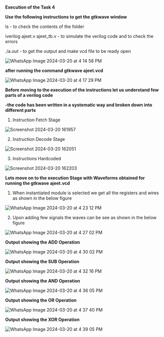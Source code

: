 **Execution of the Task 4**


**Use the following instructions to get the gtkwave window**


ls - to check the contents of the folder


iverilog ajeet.v ajeet_tb.v - to simulate the verilog code and to check the errors


./a.out - to get the output and make vcd file to be ready open


![WhatsApp Image 2024-03-20 at 4 14 58 PM](https://github.com/ajeethdani/ajeetkumarkdani/assets/114277218/4ab702a6-429c-43ac-9710-fa164cc4393f)




**after running the command
gtkwave ajeet.vcd**



![WhatsApp Image 2024-03-20 at 4 17 29 PM](https://github.com/ajeethdani/ajeetkumarkdani/assets/114277218/cba16b8a-710b-42bc-859c-16a9e2e82e0d)



**Before moving to the execution of the instructions let us understand few parts of a verilog code**

**-the code has been written in a systematic way and broken down into different parts**

1. Instruction Fetch Stage
   
 
![Screenshot 2024-03-20 161957](https://github.com/ajeethdani/ajeetkumarkdani/assets/114277218/4207e62c-8e17-448e-83d1-f6610d4b81dc)

2. Instruction Decode Stage

  ![Screenshot 2024-03-20 162051](https://github.com/ajeethdani/ajeetkumarkdani/assets/114277218/80f9a3b7-2e6b-46bb-a285-b0d779b30b19)



3. Instructions Hardcoded

![Screenshot 2024-03-20 162203](https://github.com/ajeethdani/ajeetkumarkdani/assets/114277218/18c150f0-756a-4c30-b850-3fa5f9d101e4)



**Lets move on to the execution Stage with Waveforms obtained for running the gtkwave ajeet.vcd**


1. When instantiated module is selected we get all the registers and wires as shown in the below figure

![WhatsApp Image 2024-03-20 at 4 23 12 PM](https://github.com/ajeethdani/ajeetkumarkdani/assets/114277218/80b939ef-ae09-42ca-b2a8-cab741534af2)



2. Upon adding few signals the waves can be see as shown in the below figure

![WhatsApp Image 2024-03-20 at 4 27 02 PM](https://github.com/ajeethdani/ajeetkumarkdani/assets/114277218/a94be91a-e264-4baa-85eb-5806f302de86)




**Output showing the ADD Operation**


![WhatsApp Image 2024-03-20 at 4 30 02 PM](https://github.com/ajeethdani/ajeetkumarkdani/assets/114277218/15e40150-f6aa-4eaa-acc9-bae5b3edd18e)


**Output showing the SUB Operation**

![WhatsApp Image 2024-03-20 at 4 32 16 PM](https://github.com/ajeethdani/ajeetkumarkdani/assets/114277218/2eca97bb-771d-4bc9-ad2a-d7bdbe0914d9)


**Output showing the AND Operation**

![WhatsApp Image 2024-03-20 at 4 36 05 PM](https://github.com/ajeethdani/ajeetkumarkdani/assets/114277218/93598fe0-75e6-4e81-94f8-df1f651d43b5)


**Output showing the OR Operation**

![WhatsApp Image 2024-03-20 at 4 37 40 PM](https://github.com/ajeethdani/ajeetkumarkdani/assets/114277218/30e8a69c-ae7c-487e-aea6-d8c3bf386db5)



**Output showing the XOR Operation**

![WhatsApp Image 2024-03-20 at 4 39 05 PM](https://github.com/ajeethdani/ajeetkumarkdani/assets/114277218/e21ef08f-453f-4b99-8895-3ebed15a3007)

